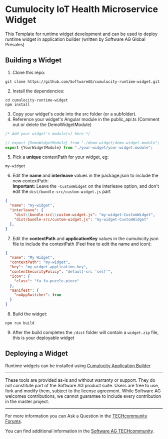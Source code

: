 # Cumulocity IoT Health Microservice Widget
This Template for runtime widget development and can be used to deploy runtime widget in application builder (written by Software AG Global Presales)

##  Building a Widget
1. Clone this repo: 
```
git clone https://github.com/SoftwareAG/cumulocity-runtime-widget.git
```
2. Install the dependencies:
```
cd cumulocity-runtime-widget
npm install
```
3. Copy your widget's code into the src folder (or a subfolder).
4. Reference your widget's Angular module in the public_api.ts (Comment out or delete the DemoWidgetModule)
```typescript
/* Add your widget's module(s) here */

// export {DemoWidgetModule} from "./demo-widget/demo-widget.module";
export {YourWidgetModule} from "./your-widget/your-widget.module";
```
5. Pick a **unique** contextPath for your widget, eg:
```
my-widget
```
6. Edit the **name** and **interleave** values in the package.json to include the new contextPath:<br>
**Important:** Leave the `-CustomWidget` on the interleave option, and don't edit the `dist/bundle-src/custom-widget.js` part
```json
{
  "name": "my-widget",
  "interleave": {
    "dist\\bundle-src\\custom-widget.js": "my-widget-CustomWidget",
    "dist/bundle-src/custom-widget.js": "my-widget-CustomWidget"
  },
}
```

7. Edit the **contextPath** and **applicationKey** values in the cumulocity.json file to include the contextPath (Feel free to edit the name and icon):
```json
{
  "name": "My Widget",
  "contextPath": "my-widget",
  "key": "my-widget-application-key",
  "contentSecurityPolicy": "default-src 'self'",
  "icon": {
    "class": "fa fa-puzzle-piece"
  },
  "manifest": {
    "noAppSwitcher": true
  }
}
```
8. Build the widget:
```
npm run build
```
9. After the build completes the `/dist` folder will contain a `widget.zip` file, this is your deployable widget

## Deploying a Widget
Runtime widgets can be installed using [Cumulocity Application Builder](https://github.com/SoftwareAG/cumulocity-app-builder#installation)

------------------------------

These tools are provided as-is and without warranty or support. They do not constitute part of the Software AG product suite. Users are free to use, fork and modify them, subject to the license agreement. While Software AG welcomes contributions, we cannot guarantee to include every contribution in the master project.
_____________________
For more information you can Ask a Question in the [TECHcommunity Forums](https://tech.forums.softwareag.com/tags/c/forum/1/Cumulocity-IoT).

You can find additional information in the [Software AG TECHcommunity](https://tech.forums.softwareag.com/tag/Cumulocity-IoT).
